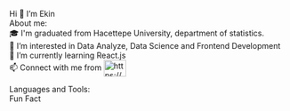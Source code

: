 Hi 👋  I’m Ekin </br>
About me: </br> 
🎓  I'm graduated from Hacettepe University, department of statistics.</br>
👀 I’m interested in Data Analyze, Data Science and Frontend Development </br>
🌱 I’m currently learning React.js </br> 
📫 Connect with me from 
   <a href="https://www.linkedin.com/in/ekinkarada/" target="blank"><img align="center" src="https://raw.githubusercontent.com/rahuldkjain/github-profile-readme-generator/master/src/images/icons/Social/linked-in-alt.svg" alt="https://www.linkedin.com/in/ekinkarada" height="30" width="40" /></a>
   
   
   Languages and Tools:   
   Fun Fact 


<!---
ekinkarada/ekinkarada is a ✨ special ✨ repository because its `README.md` (this file) appears on your GitHub profile.
You can click the Preview link to take a look at your changes.
--->
